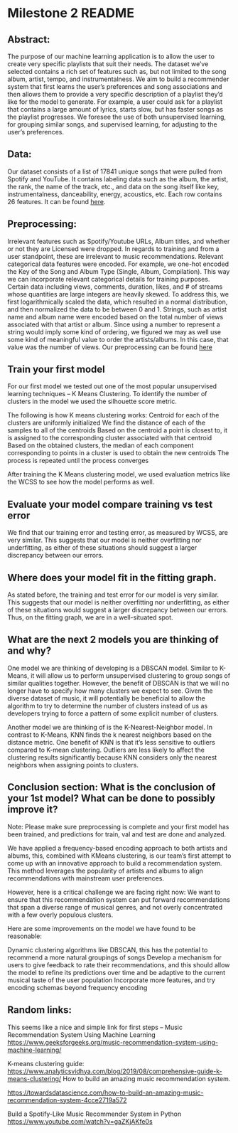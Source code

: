 # Milestone 2 README

## Abstract:

The purpose of our machine learning application is to allow the user to create very specific playlists that suit their needs. The dataset we’ve selected contains a rich set of features such as, but not limited to the song album, artist, tempo, and instrumentalness. We aim to build a recommender system that first learns the user’s preferences and song associations and then allows them to provide a very specific description of a playlist they’d like for the model to generate. For example, a user could ask for a playlist that contains a large amount of lyrics, starts slow, but has faster songs as the playlist progresses. We foresee the use of both unsupervised learning, for grouping similar songs, and supervised learning, for adjusting to the user’s preferences.

## Data: 

Our dataset consists of a list of 17841 unique songs that were pulled from Spotify and YouTube. It contains labeling data such as the album, the artist, the rank, the name of the track, etc., and data on the song itself like key, instrumentalness, danceability, energy, acoustics, etc. Each row contains 26 features.  It can be found [here](https://github.com/2s2e/cse151a-project/blob/main/Spotify_Youtube.csv).


## Preprocessing:
Irrelevant features such as Spotify/Youtube URLs, Album titles, and whether or not they are Licensed were dropped.  In regards to training and from a user standpoint, these are irrelevant to music recommendations.
Relevant categorical data features were encoded.  For example, we one-hot encoded the Key of the Song and Album Type (Single, Album, Compilation).  This way we can incorporate relevant categorical details for training purposes.
Certain data including views, comments, duration, likes, and # of streams whose quantities are large integers are heavily skewed. To address this, we first logarithmically scaled the data, which resulted in a normal distribution, and then normalized the data to be between 0 and 1. 
Strings, such as artist name and album name were encoded based on the total number of views associated with that artist or album. Since using a number to represent a string would imply some kind of ordering, we figured we may as well use some kind of meaningful value to order the artists/albums. In this case, that value was the number of views.  Our preprocessing can be found [here](https://github.com/2s2e/cse151a-project/blob/main/Milestone.ipynb)

## Train your first model

For our first model we tested out one of the most popular unsupervised learning techniques – K Means Clustering. To identify the number of clusters in the model we used the silhouette score metric. 

The following is how K means clustering works:
Centroid for each of the clusters are uniformly initialized
We find the distance of each of the samples to all of the centroids
Based on the centroid a point is closest to, it is assigned to the corresponding cluster associated with that centroid
Based on the obtained clusters, the median of each component corresponding to points in a cluster is used to obtain the new centroids
The process is repeated until the process converges

After training the K Means clustering model, we used evaluation metrics like the WCSS to see how the model performs as well.
## Evaluate your model compare training vs test error

We find that our training error and testing error, as measured by WCSS, are very similar. This suggests that our model is neither overfitting nor underfitting, as either of these situations should suggest a larger discrepancy between our errors.

## Where does your model fit in the fitting graph.

As stated before, the training and test error for our model is very similar. This suggests that our model is neither overfitting nor underfitting, as either of these situations would suggest a larger discrepancy between our errors. Thus, on the fitting graph, we are in a well-situated spot.

## What are the next 2 models you are thinking of and why?

One model we are thinking of developing is a DBSCAN model.  Similar to K-Means, it will allow us to perform unsupervised clustering to group songs of similar qualities together.  However, the benefit of DBSCAN is that we will no longer have to specify how many clusters we expect to see.  Given the diverse dataset of music, it will potentially be beneficial to allow the algorithm to try to determine the number of clusters instead of us as developers trying to force a pattern of some explicit number of clusters.

Another model we are thinking of is the K-Nearest-Neighbor model. In contrast to K-Means, KNN finds the k nearest neighbors based on the distance metric. One benefit of KNN is that it’s less sensitive to outliers compared to K-mean clustering. Outliers are less likely to affect the clustering results significantly because KNN considers only the nearest neighbors when assigning points to clusters. 


## Conclusion section: What is the conclusion of your 1st model? What can be done to possibly improve it?

Note: Please make sure preprocessing is complete and your first model has been trained, and predictions for train, val and test are done and analyzed. 

We have applied a frequency-based encoding approach to both artists and albums, this, combined with KMeans clustering, is our team’s first attempt to come up with an innovative approach to build a recommendation system. This method leverages the popularity of artists and albums to align recommendations with mainstream user preferences.

However, here is a critical challenge we are facing right now:
We want to ensure that this recommendation system can put forward recommendations that span a diverse range of musical genres, and not overly concentrated with a few overly populous clusters.

Here are some improvements on the model we have found to be reasonable:

Dynamic clustering algorithms like DBSCAN, this has the potential to recommend a more natural groupings of songs
Develop a mechanism for users to give feedback to rate their recommendations, and this should allow the model to refine its predictions over time and be adaptive to the current musical taste of the user population
Incorporate more features, and try encoding schemas beyond frequency encoding
## Random links:

This seems like a nice and simple link for first steps – Music Recommendation System Using Machine Learning
https://www.geeksforgeeks.org/music-recommendation-system-using-machine-learning/

K-means clustering guide: https://www.analyticsvidhya.com/blog/2019/08/comprehensive-guide-k-means-clustering/
How to build an amazing music recommendation system.

https://towardsdatascience.com/how-to-build-an-amazing-music-recommendation-system-4cce2719a572

Build a Spotify-Like Music Recommender System in Python
https://www.youtube.com/watch?v=gaZKjAKfe0s
